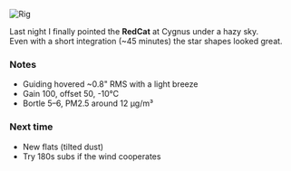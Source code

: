 ![Rig](https://placehold.co/1200x600/png)

Last night I finally pointed the **RedCat** at Cygnus under a hazy sky.  
Even with a short integration (~45 minutes) the star shapes looked great.

### Notes
- Guiding hovered ~0.8" RMS with a light breeze  
- Gain 100, offset 50, -10°C  
- Bortle 5–6, PM2.5 around 12 µg/m³

### Next time
- New flats (tilted dust)  
- Try 180s subs if the wind cooperates
